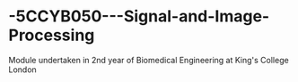 # -5CCYB050---Signal-and-Image-Processing
Module undertaken in 2nd year of Biomedical Engineering at King's College London
